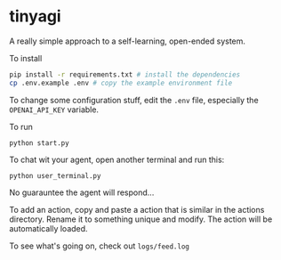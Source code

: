 # tinyagi
A really simple approach to a self-learning, open-ended system.

To install
```sh
pip install -r requirements.txt # install the dependencies
cp .env.example .env # copy the example environment file
```
To change some configuration stuff, edit the `.env` file, especially the `OPENAI_API_KEY` variable.

To run
```
python start.py
```

To chat wit your agent, open another terminal and run this:
```
python user_terminal.py
```
No guarauntee the agent will respond...

To add an action, copy and paste a action that is similar in the actions directory. Rename it to something unique and modify. The action will be automatically loaded.

To see what's going on, check out `logs/feed.log`

